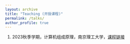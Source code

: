 ```yaml
---
layout: archive
title: "Teaching (开授课程)"
permalink: /talks/
author_profile: true
---
```


1. 2023秋季学期，计算机组成原理，南京理工大学，[课程链接](http://mooc1.chaoxing.com/course/236043657.html)
